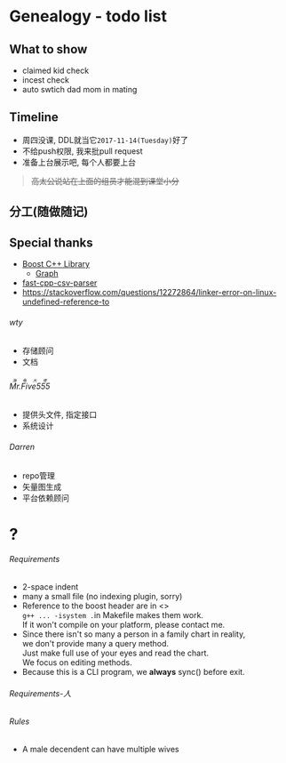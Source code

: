 # Genealogy - todo list

## What to show

* claimed kid check
* incest check
* auto swtich dad mom in mating

## Timeline

* 周四没课, DDL就当它`2017-11-14(Tuesday)`好了
* 不给push权限, 我来批pull request
* 准备上台展示吧, 每个人都要上台
><del>高太公说站在上面的组员才能混到课堂小分</del>
## 分工(随做随记)

## Special thanks

* [Boost C++ Library](http://www.boost.org)
	* [Graph](http://www.boost.org/doc/libs/1_65_1/libs/graph/doc/table_of_contents.html)
* [fast-cpp-csv-parser](https://github.com/ben-strasser/fast-cpp-csv-parser)
* https://stackoverflow.com/questions/12272864/linker-error-on-linux-undefined-reference-to


###### wty

* 存储顾问
* 文档

###### <ruby>Mr.Five555<rt>海龟大佬</rt></ruby>

* 提供头文件, 指定接口
* 系统设计

###### Darren

* repo管理
* 矢量图生成
* 平台依赖顾问

# ?

###### Requirements

* 2-space indent
* many a small file (no indexing plugin, sorry)
* Reference to the boost header are in &lt;&gt;  
`g++ ... -isystem .`in Makefile makes them work.  
If it won't compile on your platform, please contact me.
* Since there isn't so many a person in a family chart in reality,  
we don't provide many a query method.  
Just make full use of your eyes and read the chart.  
We focus on editing methods. 
* Because this is a CLI program, we **always** sync() before exit.

###### Requirements-人

###### Rules

* A male decendent can have multiple wives